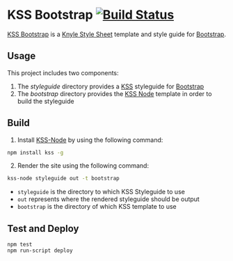 # KSS Bootstrap [![Build Status](https://travis-ci.org/RobLoach/kss-bootstrap.svg?branch=master)](https://travis-ci.org/RobLoach/kss-bootstrap)

[KSS Bootstrap](https://github.com/robloach/kss-bootstrap) is a [Knyle Style Sheet](http://warpspire.com/kss/) template and style guide for [Bootstrap](http://getbootstrap.com).


## Usage

This project includes two components:

1. The *styleguide* directory provides a [KSS](http://warpspire.com/kss/) styleguide for [Bootstrap](http://getbootstrap.com)
2. The *bootstrap* directory provides the [KSS Node](http://kss-node.github.io/kss-node/) template in order to build the styleguide

## Build

1. Install [KSS-Node](http://kss-node.github.io/kss-node/) by using the following command:

  ``` bash
  npm install kss -g
  ```

2. Render the site using the following command:

  ``` bash
  kss-node styleguide out -t bootstrap
  ```

  * `styleguide` is the directory to which KSS Styleguide to use
  * `out` represents where the rendered styleguide should be output
  * `bootstrap` is the directory of which KSS template to use


## Test and Deploy

    npm test
    npm run-script deploy
